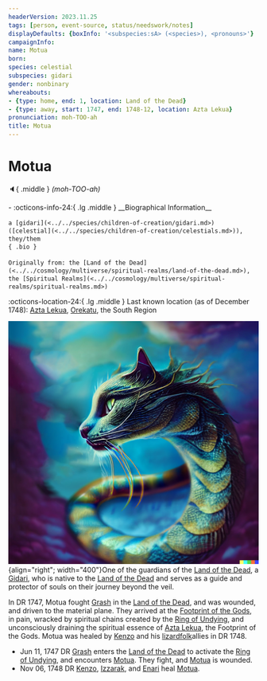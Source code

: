 ```yaml
---
headerVersion: 2023.11.25
tags: [person, event-source, status/needswork/notes]
displayDefaults: {boxInfo: '<subspecies:sA> (<species>), <pronouns>'}
campaignInfo:
name: Motua
born:
species: celestial
subspecies: gidari
gender: nonbinary
whereabouts:
- {type: home, end: 1, location: Land of the Dead}
- {type: away, start: 1747, end: 1748-12, location: Azta Lekua}
pronunciation: moh-TOO-ah
title: Motua
---
```

# Motua
:speaker:{ .middle } *(moh-TOO-ah)*  
<div class="grid cards ext-narrow-margin ext-one-column" markdown>
- :octicons-info-24:{ .lg .middle } __Biographical Information__

    a [gidari](<../../species/children-of-creation/gidari.md>) ([celestial](<../../species/children-of-creation/celestials.md>)), they/them  
    { .bio }

    Originally from: the [Land of the Dead](<../../cosmology/multiverse/spiritual-realms/land-of-the-dead.md>), the [Spiritual Realms](<../../cosmology/multiverse/spiritual-realms/spiritual-realms.md>)
</div>

:octicons-location-24:{ .lg .middle } Last known location (as of December 1748): [Azta Lekua](<../../gazetteer/far-south/azta-lekua.md>), [Orekatu](<../../gazetteer/far-south/orekatu.md>), the South Region


![Motua](../../assets/motua.png){align="right"; width="400"}One of the guardians of the [Land of the Dead](<../../cosmology/multiverse/spiritual-realms/land-of-the-dead.md>), a [Gidari](<../../species/children-of-creation/gidari.md>), who is native to the [Land of the Dead](<../../cosmology/multiverse/spiritual-realms/land-of-the-dead.md>) and serves as a guide and protector of souls on their journey beyond the veil. 


In DR 1747, Motua fought [Grash](<../other-nonhumans/grash.md>) in the [Land of the Dead](<../../cosmology/multiverse/spiritual-realms/land-of-the-dead.md>), and was wounded, and driven to the material plane. They arrived at the [Footprint of the Gods](<../../gazetteer/far-south/azta-lekua.md>), in pain, wracked by spiritual chains created by the [Ring of Undying](<../../things/artifacts-of-power/ring-of-undying.md>), and unconsciously draining the spiritual essence of [Azta Lekua](<../../gazetteer/far-south/azta-lekua.md>), the Footprint of the Gods. Motua was healed by [Kenzo](<../pcs/dunmar-fellowship/kenzo.md>) and his [lizardfolk](<../../species/children-of-the-embodied-gods/lizardfolk/lizardfolk.md>)allies in DR 1748.

- Jun 11, 1747 DR [Grash](<../other-nonhumans/grash.md>) enters the [Land of the Dead](<../../cosmology/multiverse/spiritual-realms/land-of-the-dead.md>) to activate the [Ring of Undying](<../../things/artifacts-of-power/ring-of-undying.md>), and encounters [Motua](<./motua.md>). They fight, and [Motua](<./motua.md>) is wounded.
- Nov 06, 1748 DR [Kenzo](<../pcs/dunmar-fellowship/kenzo.md>), [Izzarak](<../pcs/dunmar-fellowship/guests/izzarak.md>), and [Enari](<../lizardfolk/enari.md>) heal [Motua](<./motua.md>).
